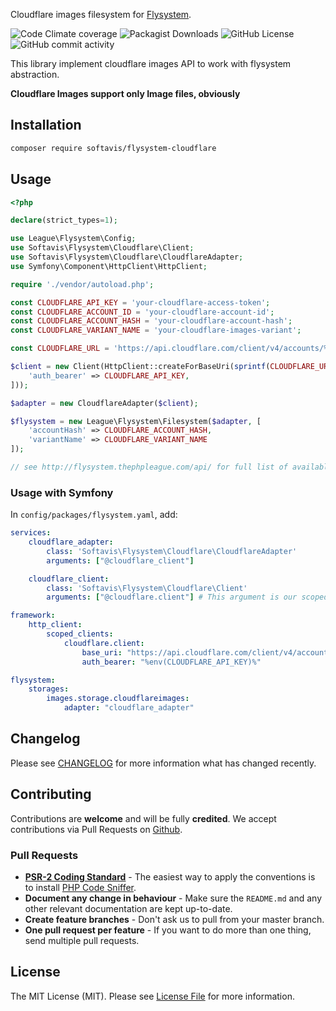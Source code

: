Cloudflare images filesystem for [Flysystem](https://flysystem.thephpleague.com/docs/).

![Code Climate coverage](https://img.shields.io/codeclimate/coverage/softavis/flysystem-cloudflare)
![Packagist Downloads](https://img.shields.io/packagist/dt/softavis/flysystem-cloudflare)
![GitHub License](https://img.shields.io/github/license/softavis/flysystem-cloudflare)
![GitHub commit activity](https://img.shields.io/github/commit-activity/m/softavis/flysystem-cloudflare)

This library implement cloudflare images API to work with flysystem abstraction.

**Cloudflare Images support only Image files, obviously**

## Installation

```bash
composer require softavis/flysystem-cloudflare
```

## Usage
```php
<?php

declare(strict_types=1);

use League\Flysystem\Config;
use Softavis\Flysystem\Cloudflare\Client;
use Softavis\Flysystem\Cloudflare\CloudflareAdapter;
use Symfony\Component\HttpClient\HttpClient;

require './vendor/autoload.php';

const CLOUDFLARE_API_KEY = 'your-cloudflare-access-token';
const CLOUDFLARE_ACCOUNT_ID = 'your-cloudflare-account-id';
const CLOUDFLARE_ACCOUNT_HASH = 'your-cloudflare-account-hash';
const CLOUDFLARE_VARIANT_NAME = 'your-cloudflare-images-variant';

const CLOUDFLARE_URL = 'https://api.cloudflare.com/client/v4/accounts/%s/images/';

$client = new Client(HttpClient::createForBaseUri(sprintf(CLOUDFLARE_URL, CLOUDFLARE_ACCOUNT_ID), [
    'auth_bearer' => CLOUDFLARE_API_KEY,
]));

$adapter = new CloudflareAdapter($client);

$flysystem = new League\Flysystem\Filesystem($adapter, [
    'accountHash' => CLOUDFLARE_ACCOUNT_HASH,
    'variantName' => CLOUDFLARE_VARIANT_NAME
]);

// see http://flysystem.thephpleague.com/api/ for full list of available functionality
```

### Usage with Symfony
In `config/packages/flysystem.yaml`, add:

```yaml
services:
    cloudflare_adapter:
        class: 'Softavis\Flysystem\Cloudflare\CloudflareAdapter'
        arguments: ["@cloudflare_client"]

    cloudflare_client:
        class: 'Softavis\Flysystem\Cloudflare\Client'
        arguments: ["@cloudflare.client"] # This argument is our scoped client

framework:
    http_client:
        scoped_clients:
            cloudflare.client:
                base_uri: "https://api.cloudflare.com/client/v4/accounts/%env(CLOUDFLARE_ACCOUNT_ID)%/images/"
                auth_bearer: "%env(CLOUDFLARE_API_KEY)%"

flysystem:
    storages:
        images.storage.cloudflareimages:
            adapter: "cloudflare_adapter"
```

## Changelog

Please see [CHANGELOG](CHANGELOG.md) for more information what has changed recently.

## Contributing

Contributions are **welcome** and will be fully **credited**. We accept contributions via Pull Requests on [Github](https://github.com/RoyVoetman/flysystem-gitlab-storage).

### Pull Requests

- **[PSR-2 Coding Standard](https://github.com/php-fig/fig-standards/blob/master/accepted/PSR-2-coding-style-guide.md)** - The easiest way to apply the conventions is to install [PHP Code Sniffer](http://pear.php.net/package/PHP_CodeSniffer).
- **Document any change in behaviour** - Make sure the `README.md` and any other relevant documentation are kept up-to-date.
- **Create feature branches** - Don't ask us to pull from your master branch.
- **One pull request per feature** - If you want to do more than one thing, send multiple pull requests.

## License

The MIT License (MIT). Please see [License File](LICENSE) for more information.
